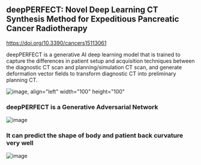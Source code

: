 ## deepPERFECT: Novel Deep Learning CT Synthesis Method for Expeditious Pancreatic Cancer Radiotherapy
https://doi.org/10.3390/cancers15113061

deepPERFECT is a generative AI deep learning model that is trained to capture the differences in patient setup and acquisition techniques between the diagnostic CT scan and planning/simulation CT scan, and generate deformation vector fields to transform diagnostic CT into preliminary planning CT. 


![image, align="left" width="100" height="100"](https://www.mdpi.com/cancers/cancers-15-03061/article_deploy/html/images/cancers-15-03061-g002.png)



### deepPERFECT is a Generative Adversarial Network
![image](https://github.com/hh1368hh/deepPERFECT/assets/12381813/55a9b5f6-638a-4457-8a71-50015d924904)

### It can predict the shape of body and patient back curvature very well
![image](https://github.com/hh1368hh/deepPERFECT/assets/12381813/ed96ea6e-c70d-46ce-89f1-92d9480a546a)
